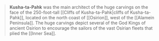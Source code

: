 > **Kusha-ta-Pahk** was the main architect of the huge carvings on the face of the 250-foot-tall [[Cliffs of Kusha-ta-Pahk|cliffs of Kusha-ta-Pahk]], located on the north coast of [[Osirion]], west of the [[Alamein Peninsula]]. The huge carvings depict several of the God Kings of ancient Osirion to encourage the sailors of the vast Osirian fleets that plied the [[Inner Sea]].







